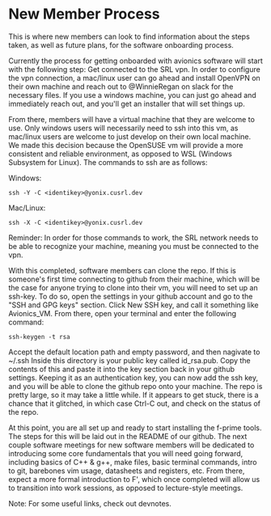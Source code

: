 # New Member Process

This is where new members can look to find information about the steps taken, as well as future plans, for the software onboarding process.

Currently the process for getting onboarded with avionics software will start with the following step: Get connected to the SRL vpn. In order to configure the vpn connection, a mac/linux user can go ahead and install OpenVPN on their own machine and reach out to @WinnieRegan on slack for the necessary files. If you use a windows machine, you can just go ahead and immediately reach out, and you'll get an installer that will set things up.

From there, members will have a virtual machine that they are welcome to use. Only windows users will necessarily need to ssh into this vm, as mac/linux users are welcome to just develop on their own local machine. We made this decision because the OpenSUSE vm will provide a more consistent and reliable environment, as opposed to WSL (Windows Subsystem for Linux). The commands to ssh are as follows:

Windows: 

    ssh -Y -C <identikey>@yonix.cusrl.dev
    
Mac/Linux:
    
    ssh -X -C <identikey>@yonix.cusrl.dev
    
Reminder: In order for those commands to work, the SRL network needs to be able to recognize your machine, meaning you must be connected to the vpn.

With this completed, software members can clone the repo. If this is someone's first time connecting to github from their machine, which will be the case for anyone trying to clone into their vm, you will need to set up an ssh-key. To do so, open the settings in your github account and go to the "SSH and GPG keys" section. Click New SSH key, and call it something like Avionics_VM. From there, open your terminal and enter the following command:
    
    ssh-keygen -t rsa
Accept the default location path and empty password, and then nagivate to ~/.ssh
Inside this directory is your public key called id_rsa.pub. Copy the contents of this and paste it into the key section back in your github settings. Keeping it as an authentication key, you can now add the ssh key, and you will be able to clone the github repo onto your machine. The repo is pretty large, so it may take a little while. If it appears to get stuck, there is a chance that it glitched, in which case Ctrl-C out, and check on the status of the repo.

At this point, you are all set up and ready to start installing the f-prime tools. The steps for this will be laid out in the README of our github. The next couple software meetings for new software members will be dedicated to introducing some core fundamentals that you will need going forward, including basics of C++ & g++, make files, basic terminal commands, intro to git, barebones vim usage, datasheets and registers, etc. From there, expect a more formal introduction to F', which once completed will allow us to transition into work sessions, as opposed to lecture-style meetings.

Note: For some useful links, check out devnotes.
